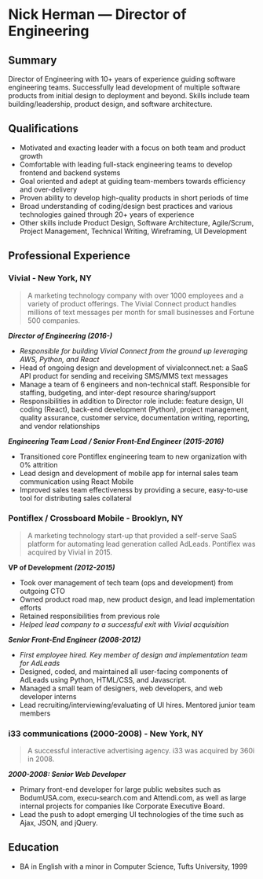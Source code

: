 # Nick Herman — Director of Engineering

## Summary
Director of Engineering with 10+ years of experience guiding software engineering teams. Successfully lead development of multiple software products from initial design to deployment and beyond. Skills include team building/leadership, product design, and software architecture.


## Qualifications

* Motivated and exacting leader with a focus on both team and product growth
* Comfortable with leading full-stack engineering teams to develop frontend and backend systems
* Goal oriented and adept at guiding team-members towards efficiency and over-delivery
* Proven ability to develop high-quality products in short periods of time
* Broad understanding of coding/design best practices and various technologies gained through 20+ years of experience
* Other skills include Product Design, Software Architecture, Agile/Scrum, Project Management, Technical Writing, Wireframing, UI Development

  
## Professional Experience 

### Vivial - New York, NY
>A marketing technology company with over 1000 employees and a variety of product offerings. The Vivial Connect product handles millions of text messages per month for small businesses and Fortune 500 companies.

**_Director of Engineering (2016-)_**  

* *Responsible for building Vivial Connect from the ground up leveraging AWS, Python, and React*
* Head of ongoing design and development of vivialconnect.net: a SaaS API product for sending and receiving SMS/MMS text messages
* Manage a team of 6 engineers and non-technical staff. Responsible for staffing, budgeting, and inter-dept resource sharing/support
* Responsibilities in addition to Director role include: feature design, UI coding (React), back-end development (Python), project management, quality assurance, customer service, documentation writing, reporting, and vendor relationships

**_Engineering Team Lead / Senior Front-End Engineer (2015-2016)_**  

* Transitioned core Pontiflex engineering team to new organization with 0% attrition
* Lead design and development of mobile app for internal sales team communication using React Mobile
* Improved sales team effectiveness by providing a secure, easy-to-use tool for distributing sales collateral

### Pontiflex / Crossboard Mobile - Brooklyn, NY
>A marketing technology start-up that provided a self-serve SaaS platform for automating lead generation called AdLeads. Pontiflex was acquired by Vivial in 2015.

**VP of Development _(2012-2015)_**  

* Took over management of tech team (ops and development) from outgoing CTO
* Owned product road map, new product design, and lead implementation efforts
* Retained responsibilities from previous role
* *Helped lead company to a successful exit with Vivial acquisition*

**_Senior Front-End Engineer (2008-2012)_**  

* *First employee hired. Key member of design and implementation team for AdLeads*
* Designed, coded, and maintained all user-facing components of AdLeads using Python, HTML/CSS, and Javascript.
* Managed a small team of designers, web developers, and web developer interns
* Lead recruiting/interviewing/evaluating of UI hires. Mentored junior team members

### i33 communications (2000-2008) - New York, NY
>A successful interactive advertising agency. i33 was acquired by 360i in 2008.

**_2000-2008: Senior Web Developer_**  

* Primary front-end developer for large public websites such as BodumUSA.com, execu-search.com and Attendi.com, as well as large internal projects for companies like Corporate Executive Board.
* Lead the push to adopt emerging UI technologies of the time such as Ajax, JSON, and jQuery.


## Education 

* BA in English with a minor in Computer Science, Tufts University, 1999
